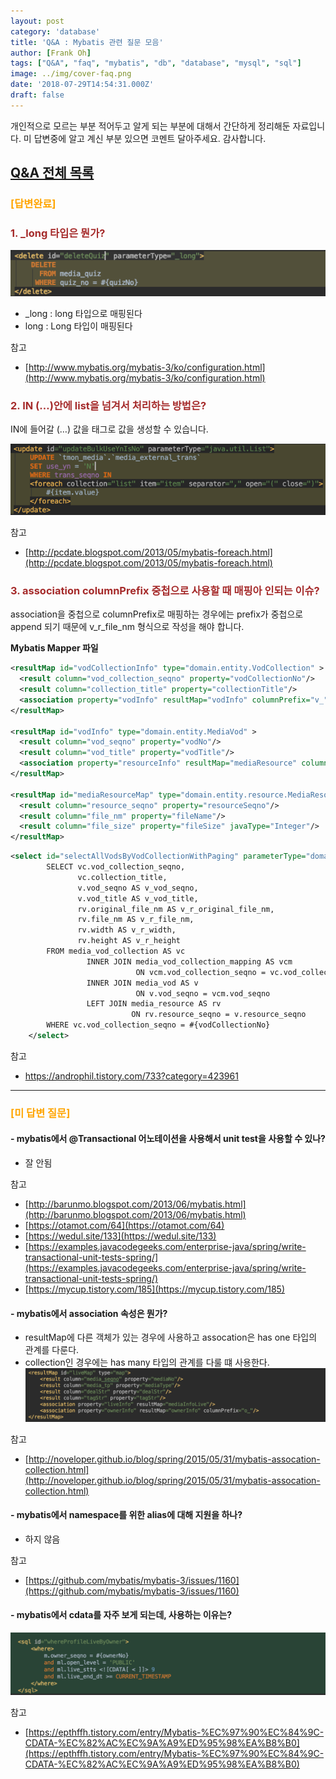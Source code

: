```yaml
---
layout: post
category: 'database'
title: 'Q&A : Mybatis 관련 질문 모음'
author: [Frank Oh]
tags: ["Q&A", "faq", "mybatis", "db", "database", "mysql", "sql"]
image: ../img/cover-faq.png
date: '2018-07-29T14:54:31.000Z'
draft: false
---
```


개인적으로 모르는 부분 적어두고 알게 되는 부분에 대해서 간단하게 정리해둔 자료입니다.
미 답변중에 알고 계신 부분 있으면 코멘트 달아주세요. 감사합니다.

## [Q&A 전체 목록](https://blog.advenoh.pe.kr/java/QA-%EA%B0%9C%EB%B0%9C%EA%B4%80%EB%A0%A8-%EC%A7%88%EB%AC%B8-%EB%AA%A8%EC%9D%8C/)


### <span style="color:orange">[답변완료]</span>

### <span style="color:brown">1. \_long 타입은 뭔가?</span>
![](images/QA-Mybatis-관련-질문-모음/image_3.png)

- \_long : long 타입으로 매핑된다
- long : Long 타입이 매핑된다



참고
* [http://www.mybatis.org/mybatis-3/ko/configuration.html](http://www.mybatis.org/mybatis-3/ko/configuration.html)

### <span style="color:brown">2. IN (…)안에 list을 넘겨서 처리하는 방법은?</span>

IN에 들어갈 (…) 값을 <foreach> 태그로 값을 생성할 수 있습니다.

![](images/QA-Mybatis-관련-질문-모음/image_2.png)

참고

* [http://pcdate.blogspot.com/2013/05/mybatis-foreach.html](http://pcdate.blogspot.com/2013/05/mybatis-foreach.html)



### <span style="color:brown">3. association columnPrefix 중첩으로 사용할 때 매핑아 인되는 이슈?</span>

association을 중첩으로 columnPrefix로 매핑하는 경우에는 prefix가 중첩으로 append 되기 때문에 v_r_file_nm 형식으로 작성을 해야 합니다. 

**Mybatis Mapper 파일**

```xml
<resultMap id="vodCollectionInfo" type="domain.entity.VodCollection" >
  <result column="vod_collection_seqno" property="vodCollectionNo"/>
  <result column="collection_title" property="collectionTitle"/>
  <association property="vodInfo" resultMap="vodInfo" columnPrefix="v_"/>
</resultMap>

<resultMap id="vodInfo" type="domain.entity.MediaVod" >
  <result column="vod_seqno" property="vodNo"/>
  <result column="vod_title" property="vodTitle"/>
  <association property="resourceInfo" resultMap="mediaResource" columnPrefix="r_"/>
</resultMap>

<resultMap id="mediaResourceMap" type="domain.entity.resource.MediaResource">
  <result column="resource_seqno" property="resourceSeqno"/>
  <result column="file_nm" property="fileName"/>
  <result column="file_size" property="fileSize" javaType="Integer"/>
</resultMap>
```

```xml
<select id="selectAllVodsByVodCollectionWithPaging" parameterType="domain.dto.VodCollectionPageMeta" resultMap="Common.vodCollectionInfo">
        SELECT vc.vod_collection_seqno,
               vc.collection_title,
               v.vod_seqno AS v_vod_seqno,
               v.vod_title AS v_vod_title,
               rv.original_file_nm AS v_r_original_file_nm,
               rv.file_nm AS v_r_file_nm,
               rv.width AS v_r_width,
               rv.height AS v_r_height
        FROM media_vod_collection AS vc
                 INNER JOIN media_vod_collection_mapping AS vcm
                            ON vcm.vod_collection_seqno = vc.vod_collection_seqno
                 INNER JOIN media_vod AS v
                            ON v.vod_seqno = vcm.vod_seqno
                 LEFT JOIN media_resource AS rv
                           ON rv.resource_seqno = v.resource_seqno
        WHERE vc.vod_collection_seqno = #{vodCollectionNo}
    </select>
```



참고

- https://androphil.tistory.com/733?category=423961

----

### <span style="color:orange">[미 답변 질문]</span>

#### - mybatis에서 @Transactional 어노테이션을 사용해서 unit test을 사용할 수 있나?
  - 잘 안됨

참고 
* [http://barunmo.blogspot.com/2013/06/mybatis.html](http://barunmo.blogspot.com/2013/06/mybatis.html)
* [https://otamot.com/64](https://otamot.com/64)
* [https://wedul.site/133](https://wedul.site/133)
* [https://examples.javacodegeeks.com/enterprise-java/spring/write-transactional-unit-tests-spring/](https://examples.javacodegeeks.com/enterprise-java/spring/write-transactional-unit-tests-spring/)
* [https://mycup.tistory.com/185](https://mycup.tistory.com/185)

#### - mybatis에서 association 속성은 뭔가?
  - resultMap에 다른 객체가 있는 경우에 사용하고 assocation은 has one 타입의 관계를 다룬다.
  - collection인 경우에는 has many 타입의 관계를 다룰 떄 사용한다.
![](images/QA-Mybatis-관련-질문-모음/image_1.png)

참고
* [http://noveloper.github.io/blog/spring/2015/05/31/mybatis-assocation-collection.html](http://noveloper.github.io/blog/spring/2015/05/31/mybatis-assocation-collection.html)

#### - mybatis에서 namespace를 위한 alias에 대해 지원을 하나?
  - 하지 않음

참고
* [https://github.com/mybatis/mybatis-3/issues/1160](https://github.com/mybatis/mybatis-3/issues/1160)

#### - mybatis에서 cdata를 자주 보게 되는데, 사용하는 이유는?

![](images/QA-Mybatis-관련-질문-모음/image_4.png)

참고

* [https://epthffh.tistory.com/entry/Mybatis-%EC%97%90%EC%84%9C-CDATA-%EC%82%AC%EC%9A%A9%ED%95%98%EA%B8%B0](https://epthffh.tistory.com/entry/Mybatis-%EC%97%90%EC%84%9C-CDATA-%EC%82%AC%EC%9A%A9%ED%95%98%EA%B8%B0)

